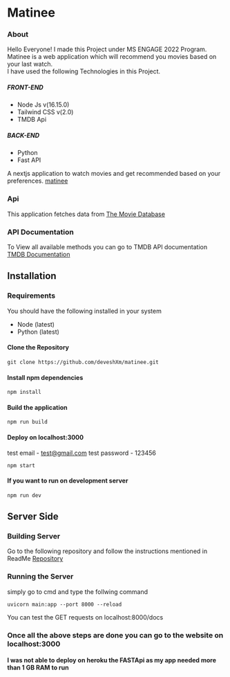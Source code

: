 # Matinee

### About
Hello Everyone!
I made this Project under MS ENGAGE 2022 Program. Matinee is a web application which will recommend you movies based on your last watch.<br>
I have used the following Technologies in this Project.<br>

##### FRONT-END
<ul>
  <li>Node Js v(16.15.0)</li>
  <li>Tailwind CSS v(2.0)</li>
  <li>TMDB Api</li>
</ul>

##### BACK-END
<ul>
  <li>Python </li>
  <li>Fast API </li>
</ul>



A nextjs application to watch movies and get recommended based on your preferences.
[matinee](https://matinee.vercel.app/)

### Api

This application fetches data from [The Movie Database](https://www.themoviedb.org/)

### API Documentation

To View all available methods you can go to TMDB API documentation [TMDB Documentation](https://developers.themoviedb.org/3)

## Installation

### Requirements

You should have the following installed in your system

<ul>
  <li>Node (latest)</li>
  <li>Python (latest)</li>
</ul>

#### Clone the Repository
```
git clone https://github.com/deveshXm/matinee.git
```
#### Install npm dependencies

```
npm install
```

#### Build the application

```
npm run build
```

#### Deploy on localhost:3000

test email - test@gmail.com
test password - 123456

```
npm start
```

#### If you want to run on development server

```
npm run dev
```

## Server Side

### Building Server

Go to the following repository and follow the instructions mentioned in ReadMe [Repository](https://github.com/deveshXm/movie-recommendation-algorithm)

### Running the Server

simply go to cmd and type the follwing command
```
uvicorn main:app --port 8000 --reload
```

You can test the GET requests on localhost:8000/docs

### Once all the above steps are done you can go to the website on localhost:3000 


#### I was not able to deploy on heroku the FASTApi as my app needed more than 1 GB RAM to run


